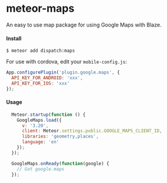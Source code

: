 # meteor-maps
An easy to use map package for using Google Maps with Blaze.

#### Install

```
$ meteor add dispatch:maps
```

For use with cordova, edit your `mobile-config.js`:
```js
App.configurePlugin('plugin.google.maps', {
  API_KEY_FOR_ANDROID: 'xxx',
  API_KEY_FOR_IOS: 'xxx'
});
```

#### Usage
```js
  Meteor.startup(function () {
    GoogleMaps.load({
      v: '3.20',
      client: Meteor.settings.public.GOOGLE_MAPS_CLIENT_ID,
      libraries: 'geometry,places',
      language: 'en'
    });
  });

  GoogleMaps.onReady(function(google) {
    // Got google.maps
  });
```
